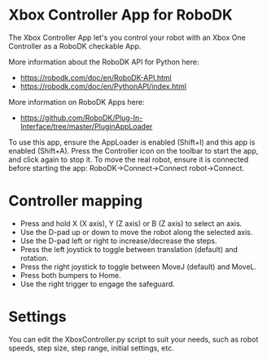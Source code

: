 Xbox Controller App for RoboDK
===========================

The Xbox Controller App let's you control your robot with an Xbox One Controller as a RoboDK checkable App.

More information about the RoboDK API for Python here:
* https://robodk.com/doc/en/RoboDK-API.html
* https://robodk.com/doc/en/PythonAPI/index.html

More information on RoboDK Apps here:
* https://github.com/RoboDK/Plug-In-Interface/tree/master/PluginAppLoader

To use this app, ensure the AppLoader is enabled (Shift+I) and this app is enabled (Shift+A).
Press the Controller icon on the toolbar to start the app, and click again to stop it.
To move the real robot, ensure it is connected before starting the app: RoboDK->Connect->Connect robot->Connect.

Controller mapping
==================
* Press and hold X (X axis), Y (Z axis) or B (Z axis) to select an axis.
* Use the D-pad up or down to move the robot along the selected axis.
* Use the D-pad left or right to increase/decrease the steps.
* Press the left joystick to toggle between translation (default) and rotation.
* Press the right joystick to toggle between MoveJ (default) and MoveL.
* Press both bumpers to Home.
* Use the right trigger to engage the safeguard.

Settings
========
You can edit the XboxController.py script to suit your needs, such as robot speeds, step size, step range, initial settings, etc.

